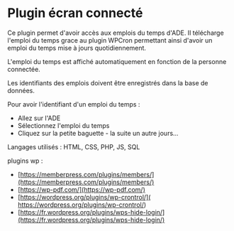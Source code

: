 # Plugin écran connecté

Ce plugin permet d'avoir accès aux emplois du temps d'ADE. Il télécharge l'emploi du temps grace au plugin WPCron permettant ainsi d'avoir un emploi du temps mise à jours quotidiennement.

L'emploi du temps est affiché automatiquement en fonction de la personne connectée.

Les identifiants des emplois doivent être enregistrés dans la base de données.

Pour avoir l'identifiant d'un emploi du temps : 
  - Allez sur l'ADE 
  - Sélectionnez l'emploi du temps 
  - Cliquez sur la petite baguette - la suite un autre jours...

Langages utilisés : HTML, CSS, PHP, JS, SQL


plugins wp : 
- [https://memberpress.com/plugins/members/](https://memberpress.com/plugins/members/)
- [https://wp-pdf.com/](https://wp-pdf.com/)
- [https://wordpress.org/plugins/wp-crontrol/](
https://wordpress.org/plugins/wp-crontrol/)
- [https://fr.wordpress.org/plugins/wps-hide-login/](https://fr.wordpress.org/plugins/wps-hide-login/)
